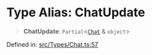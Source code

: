 # Type Alias: ChatUpdate

> **ChatUpdate**: `Partial`\<[`Chat`](Chat.md) & `object`\>

Defined in: [src/Types/Chat.ts:57](https://github.com/Fokusdotid/Baileys/blob/eb819228f591f9a29a091aefc3a8c91a38d77089/src/Types/Chat.ts#L57)
